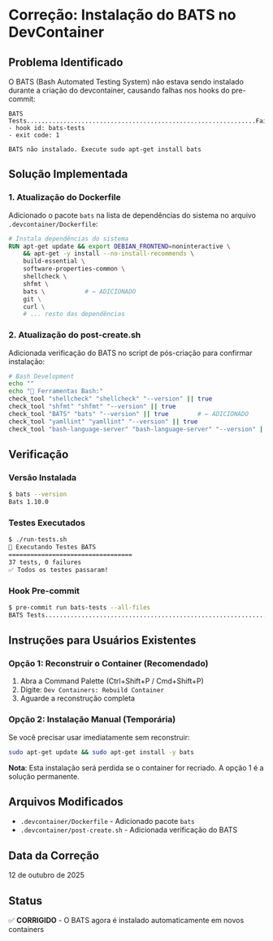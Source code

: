 # Correção: Instalação do BATS no DevContainer

## Problema Identificado

O BATS (Bash Automated Testing System) não estava sendo instalado durante a criação do devcontainer, causando falhas nos hooks do pre-commit:

```text
BATS Tests...............................................................Failed
- hook id: bats-tests
- exit code: 1

BATS não instalado. Execute sudo apt-get install bats
```

## Solução Implementada

### 1. Atualização do Dockerfile

Adicionado o pacote `bats` na lista de dependências do sistema no arquivo `.devcontainer/Dockerfile`:

```dockerfile
# Instala dependências do sistema
RUN apt-get update && export DEBIAN_FRONTEND=noninteractive \
    && apt-get -y install --no-install-recommends \
    build-essential \
    software-properties-common \
    shellcheck \
    shfmt \
    bats \           # ← ADICIONADO
    git \
    curl \
    # ... resto das dependências
```

### 2. Atualização do post-create.sh

Adicionada verificação do BATS no script de pós-criação para confirmar instalação:

```bash
# Bash Development
echo ""
echo "🐚 Ferramentas Bash:"
check_tool "shellcheck" "shellcheck" "--version" || true
check_tool "shfmt" "shfmt" "--version" || true
check_tool "BATS" "bats" "--version" || true        # ← ADICIONADO
check_tool "yamllint" "yamllint" "--version" || true
check_tool "bash-language-server" "bash-language-server" "--version" || true
```

## Verificação

### Versão Instalada

```bash
$ bats --version
Bats 1.10.0
```

### Testes Executados

```bash
$ ./run-tests.sh
🧪 Executando Testes BATS
==================================
37 tests, 0 failures
✅ Todos os testes passaram!
```

### Hook Pre-commit

```bash
$ pre-commit run bats-tests --all-files
BATS Tests...............................................................Passed
```

## Instruções para Usuários Existentes

### Opção 1: Reconstruir o Container (Recomendado)

1. Abra a Command Palette (Ctrl+Shift+P / Cmd+Shift+P)
2. Digite: `Dev Containers: Rebuild Container`
3. Aguarde a reconstrução completa

### Opção 2: Instalação Manual (Temporária)

Se você precisar usar imediatamente sem reconstruir:

```bash
sudo apt-get update && sudo apt-get install -y bats
```

**Nota**: Esta instalação será perdida se o container for recriado. A opção 1 é a solução permanente.

## Arquivos Modificados

- `.devcontainer/Dockerfile` - Adicionado pacote `bats`
- `.devcontainer/post-create.sh` - Adicionada verificação do BATS

## Data da Correção

12 de outubro de 2025

## Status

✅ **CORRIGIDO** - O BATS agora é instalado automaticamente em novos containers
